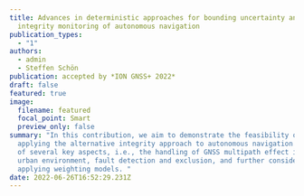 ```yaml
---
title: Advances in deterministic approaches for bounding uncertainty and
  integrity monitoring of autonomous navigation
publication_types:
  - "1"
authors:
  - admin
  - Steffen Schön
publication: accepted by *ION GNSS+ 2022*
draft: false
featured: true
image:
  filename: featured
  focal_point: Smart
  preview_only: false
summary: "In this contribution, we aim to demonstrate the feasibility of
  applying the alternative integrity approach to autonomous navigation in terms
  of several key aspects, i.e., the handling of GNSS multipath effect in the
  urban environment, fault detection and exclusion, and further consideration of
  applying weighting models. "
date: 2022-06-26T16:52:29.231Z
---
```

